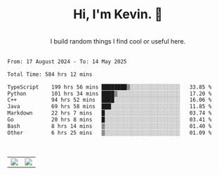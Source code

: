 <!--
**kevin-pek/kevin-pek** is a ✨ _special_ ✨ repository because its `README.md` (this file) appears on your GitHub profile.

Here are some ideas to get you started:

- 🔭 I’m currently working on ...
- 🌱 I’m currently learning ...
- 👯 I’m looking to collaborate on ...
- 🤔 I’m looking for help with ...
- 💬 Ask me about ...
- 📫 How to reach me: ...
- 😄 Pronouns: ...
- ⚡ Fun fact: ...
-->
<div align="center">
  <h1>Hi, I'm Kevin. 👋</h1>
  <br />
  I build random things I find cool or useful here.
</div>
<br />
<!--START_SECTION:waka-->

```txt
From: 17 August 2024 - To: 14 May 2025

Total Time: 584 hrs 12 mins

TypeScript    199 hrs 56 mins ████████▒░░░░░░░░░░░░░░░░   33.85 %
Python        101 hrs 34 mins ████▒░░░░░░░░░░░░░░░░░░░░   17.20 %
C++           94 hrs 52 mins  ████░░░░░░░░░░░░░░░░░░░░░   16.06 %
Java          69 hrs 58 mins  ███░░░░░░░░░░░░░░░░░░░░░░   11.85 %
Markdown      22 hrs 7 mins   █░░░░░░░░░░░░░░░░░░░░░░░░   03.74 %
Go            20 hrs 8 mins   █░░░░░░░░░░░░░░░░░░░░░░░░   03.41 %
Bash          8 hrs 14 mins   ▒░░░░░░░░░░░░░░░░░░░░░░░░   01.40 %
Other         6 hrs 25 mins   ▒░░░░░░░░░░░░░░░░░░░░░░░░   01.09 %
```

<!--END_SECTION:waka-->
<br />
<table width="100%">
  <tr>
    <td align="left" width="50%">
      <img src="https://github-readme-stats-kevin-pek.vercel.app/api?username=kevin-pek&include_all_commits=true&count_private=true&theme=rose_pine" />
    </td>
    <td align="right" width="50%">
      <img src="https://github-readme-stats-kevin-pek.vercel.app/api/top-langs?username=kevin-pek&langs_count=10&hide_progress=true&theme=rose_pine" />
    </td>
  </tr>
</table>

